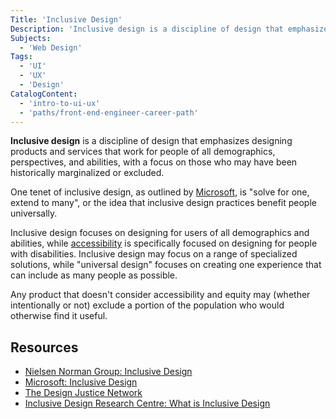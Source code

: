 ```yaml
---
Title: 'Inclusive Design'
Description: 'Inclusive design is a discipline of design that emphasizes designing products and services that work for people of all demographics, perspectives, and abilities.'
Subjects:
  - 'Web Design'
Tags:
  - 'UI'
  - 'UX'
  - 'Design'
CatalogContent:
  - 'intro-to-ui-ux'
  - 'paths/front-end-engineer-career-path'
---
```


**Inclusive design** is a discipline of design that emphasizes designing products and services that work for people of all demographics, perspectives, and abilities, with a focus on those who may have been historically marginalized or excluded.

One tenet of inclusive design, as outlined by [Microsoft](https://www.microsoft.com/design/inclusive/), is "solve for one, extend to many", or the idea that inclusive design practices benefit people universally.

Inclusive design focuses on designing for users of all demographics and abilities, while [accessibility](https://www.codecademy.com/resources/docs/uiux/accessibility) is specifically focused on designing for people with disabilities. Inclusive design may focus on a range of specialized solutions, while "universal design" focuses on creating one experience that can include as many people as possible.

Any product that doesn't consider accessibility and equity may (whether intentionally or not) exclude a portion of the population who would otherwise find it useful.

## Resources

- [Nielsen Norman Group: Inclusive Design](https://www.nngroup.com/articles/inclusive-design/)
- [Microsoft: Inclusive Design](https://www.microsoft.com/design/inclusive/)
- [The Design Justice Network](https://designjustice.org/)
- [Inclusive Design Research Centre: What is Inclusive Design](https://legacy.idrc.ocadu.ca/about-the-idrc/49-resources/online-resources/articles-and-papers/443-whatisinclusivedesign)
